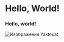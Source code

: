 # Hello, World!
### Hello, world!
![Изображение Yaktocat](https://octodex.github.com/images/yaktocat.png )
